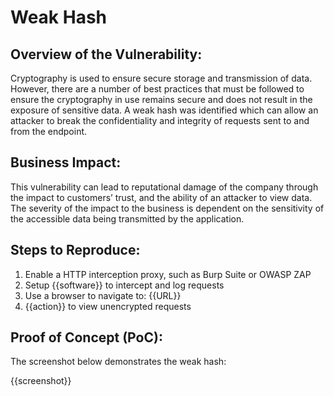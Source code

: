 # Weak Hash

## Overview of the Vulnerability:

Cryptography is used to ensure secure storage and transmission of data. However, there are a number of best practices that must be followed to ensure the cryptography in use remains secure and does not result in the exposure of sensitive data. A weak hash was identified which can allow an attacker to break the confidentiality and integrity of requests sent to and from the endpoint.

## Business Impact:

This vulnerability can lead to reputational damage of the company through the impact to customers’ trust, and the ability of an attacker to view data. The severity of the impact to the business is dependent on the sensitivity of the accessible data being transmitted by the application.

## Steps to Reproduce:

1. Enable a HTTP interception proxy, such as Burp Suite or OWASP ZAP
1. Setup {{software}} to intercept and log requests
1. Use a browser to navigate to: {{URL}}
1. {{action}} to view unencrypted requests

## Proof of Concept (PoC):

The screenshot below demonstrates the weak hash:

{{screenshot}}
